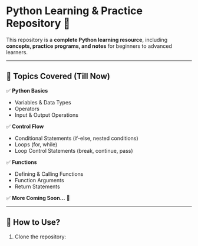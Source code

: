 # Python Learning & Practice Repository 🚀

This repository is a **complete Python learning resource**, including **concepts, practice programs, and notes** for beginners to advanced learners.

---

## 📌 **Topics Covered (Till Now)**  
✅ **Python Basics**
- Variables & Data Types  
- Operators  
- Input & Output Operations  

✅ **Control Flow**
- Conditional Statements (if-else, nested conditions)  
- Loops (for, while)  
- Loop Control Statements (break, continue, pass)  

✅ **Functions**
- Defining & Calling Functions  
- Function Arguments  
- Return Statements  

✅ **More Coming Soon...** 🚀

---

## 📖 **How to Use?**
1. Clone the repository:
